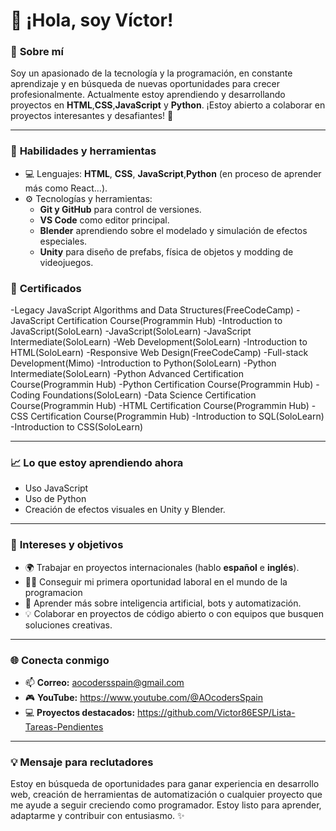 # 👋 ¡Hola, soy Víctor! 

### 🌟 **Sobre mí**
Soy un apasionado de la tecnología y la programación, en constante aprendizaje y en búsqueda de nuevas oportunidades para crecer profesionalmente. Actualmente estoy aprendiendo y desarrollando proyectos en **HTML**,**CSS**,**JavaScript** y **Python**. ¡Estoy abierto a colaborar en proyectos interesantes y desafiantes! 🚀

---

### 🧰 **Habilidades y herramientas**
- 💻 Lenguajes: **HTML**, **CSS**, **JavaScript**,**Python** (en proceso de aprender más como React...).
- ⚙️ Tecnologías y herramientas:
  - **Git y GitHub** para control de versiones.  
  - **VS Code** como editor principal.
  - **Blender** aprendiendo sobre el modelado y simulación de efectos especiales.  
  - **Unity** para diseño de prefabs, física de objetos y modding de videojuegos.


### 📜 **Certificados**
-Legacy JavaScript Algorithms and Data Structures(FreeCodeCamp)
-JavaScript Certification Course(Programmin Hub)
-Introduction to JavaScript(SoloLearn)
-JavaScript(SoloLearn)
-JavaScript Intermediate(SoloLearn)
-Web Development(SoloLearn)
-Introduction to HTML(SoloLearn)
-Responsive Web Design(FreeCodeCamp)
-Full-stack Development(Mimo)
-Introduction to Python(SoloLearn)
-Python Intermediate(SoloLearn)
-Python Advanced Certification Course(Programmin Hub)
-Python Certification Course(Programmin Hub)
-Coding Foundations(SoloLearn)
-Data Science Certification Course(Programmin Hub)
-HTML Certification Course(Programmin Hub)
-CSS Certification Course(Programmin Hub)
-Introduction to SQL(SoloLearn)
-Introduction to CSS(SoloLearn)

---

### 📈 **Lo que estoy aprendiendo ahora**
- Uso JavaScript
- Uso de Python
- Creación de efectos visuales en Unity y Blender.

---

### 🎯 **Intereses y objetivos**
- 🌍 Trabajar en proyectos internacionales (hablo **español** e **inglés**).  
- 🧑‍💻 Conseguir mi primera oportunidad laboral en el mundo de la programacion
- 🤖 Aprender más sobre inteligencia artificial, bots y automatización.  
- 💡 Colaborar en proyectos de código abierto o con equipos que busquen soluciones creativas.  

---

### 🌐 **Conecta conmigo**
- 📫 **Correo:** aocodersspain@gmail.com  
- 🎮 **YouTube:** https://www.youtube.com/@AOcodersSpain 
- 💻 **Proyectos destacados:** https://github.com/Victor86ESP/Lista-Tareas-Pendientes

---

### 💡 **Mensaje para reclutadores**
Estoy en búsqueda de oportunidades para ganar experiencia en desarrollo web, creación de herramientas de automatización o cualquier proyecto que me ayude a seguir creciendo como programador. Estoy listo para aprender, adaptarme y contribuir con entusiasmo. ✨

